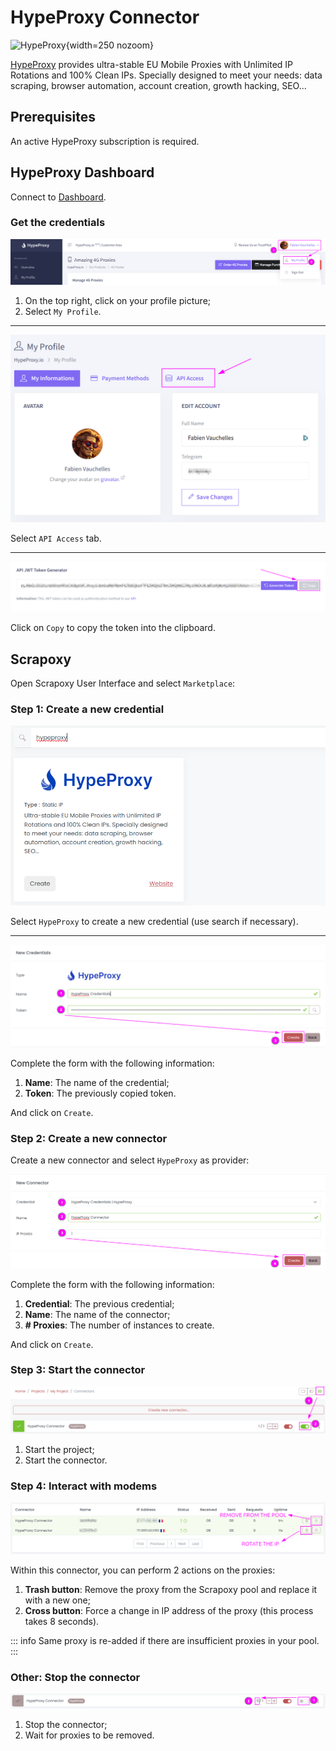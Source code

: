 # HypeProxy Connector

![HypeProxy](/assets/images/hypeproxy.svg){width=250 nozoom}

[HypeProxy](/l/hypeproxy) provides ultra-stable EU Mobile Proxies with Unlimited IP Rotations and 100% Clean IPs.
Specially designed to meet your needs: data scraping, browser automation, account creation, growth hacking, SEO...


## Prerequisites

An active HypeProxy subscription is required.


## HypeProxy Dashboard

Connect to [Dashboard](/l/hypeproxy-dashboard).


### Get the credentials

![HypeProxy Profile Select](hypeproxy_profile_select.png)

1. On the top right, click on your profile picture;
2. Select `My Profile`.

---

![HypeProxy Token Select](hypeproxy_token_select.png)

Select `API Access` tab.

---

![HypeProxy Token View](hypeproxy_token_view.png)

Click on `Copy` to copy the token into the clipboard. 


## Scrapoxy

Open Scrapoxy User Interface and select `Marketplace`:


### Step 1: Create a new credential

![Credential Select](spx_credential_select.png)

Select `HypeProxy` to create a new credential (use search if necessary).

---

![Credential Form](spx_credential_create.png)

Complete the form with the following information:
1. **Name**: The name of the credential;
2. **Token**: The previously copied token.

And click on `Create`.


### Step 2: Create a new connector

Create a new connector and select `HypeProxy` as provider:

![Connector Create](spx_connector_create.png)

Complete the form with the following information:
1. **Credential**: The previous credential;
2. **Name**: The name of the connector;
3. **# Proxies**: The number of instances to create.

And click on `Create`.


### Step 3: Start the connector

![Connector Start](spx_connector_start.png)

1. Start the project;
2. Start the connector.


### Step 4: Interact with modems

![SPX Proxies](spx_proxies.png)

Within this connector, you can perform 2 actions on the proxies:
1. **Trash button**: Remove the proxy from the Scrapoxy pool and replace it with a new one;
2. **Cross button**: Force a change in IP address of the proxy (this process takes 8 seconds).

::: info
Same proxy is re-added if there are insufficient proxies in your pool.
:::


### Other: Stop the connector

![Connector Stop](spx_connector_stop.png)

1. Stop the connector;
2. Wait for proxies to be removed.
